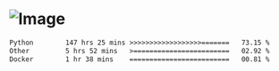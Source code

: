 # ![Image](https://github.com/user-attachments/assets/5f2d2b12-d836-424c-876f-cb0c9a5d9144)

<!--START_SECTION:waka-->

```txt
Python        147 hrs 25 mins >>>>>>>>>>>>>>>>>>=======   73.15 %
Other         5 hrs 52 mins   >========================   02.92 %
Docker        1 hr 38 mins    =========================   00.81 %
```

<!--END_SECTION:waka-->
